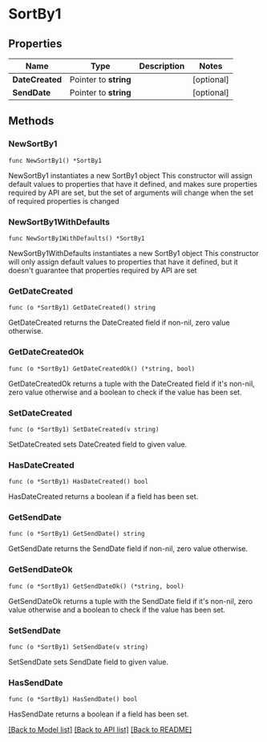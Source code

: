 # SortBy1

## Properties

Name | Type | Description | Notes
------------ | ------------- | ------------- | -------------
**DateCreated** | Pointer to **string** |  | [optional] 
**SendDate** | Pointer to **string** |  | [optional] 

## Methods

### NewSortBy1

`func NewSortBy1() *SortBy1`

NewSortBy1 instantiates a new SortBy1 object
This constructor will assign default values to properties that have it defined,
and makes sure properties required by API are set, but the set of arguments
will change when the set of required properties is changed

### NewSortBy1WithDefaults

`func NewSortBy1WithDefaults() *SortBy1`

NewSortBy1WithDefaults instantiates a new SortBy1 object
This constructor will only assign default values to properties that have it defined,
but it doesn't guarantee that properties required by API are set

### GetDateCreated

`func (o *SortBy1) GetDateCreated() string`

GetDateCreated returns the DateCreated field if non-nil, zero value otherwise.

### GetDateCreatedOk

`func (o *SortBy1) GetDateCreatedOk() (*string, bool)`

GetDateCreatedOk returns a tuple with the DateCreated field if it's non-nil, zero value otherwise
and a boolean to check if the value has been set.

### SetDateCreated

`func (o *SortBy1) SetDateCreated(v string)`

SetDateCreated sets DateCreated field to given value.

### HasDateCreated

`func (o *SortBy1) HasDateCreated() bool`

HasDateCreated returns a boolean if a field has been set.

### GetSendDate

`func (o *SortBy1) GetSendDate() string`

GetSendDate returns the SendDate field if non-nil, zero value otherwise.

### GetSendDateOk

`func (o *SortBy1) GetSendDateOk() (*string, bool)`

GetSendDateOk returns a tuple with the SendDate field if it's non-nil, zero value otherwise
and a boolean to check if the value has been set.

### SetSendDate

`func (o *SortBy1) SetSendDate(v string)`

SetSendDate sets SendDate field to given value.

### HasSendDate

`func (o *SortBy1) HasSendDate() bool`

HasSendDate returns a boolean if a field has been set.


[[Back to Model list]](../README.md#documentation-for-models) [[Back to API list]](../README.md#documentation-for-api-endpoints) [[Back to README]](../README.md)


